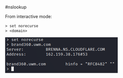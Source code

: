 #nslookup

From interactive mode:

```
> set norecurse
> <domain>
```

![](../../_attachments/non-recursive_search.png)

